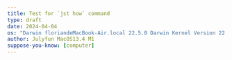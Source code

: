 ```yaml
---
title: Test for `jst how` command
type: draft
date: 2024-04-04
os: "Darwin floriandeMacBook-Air.local 22.5.0 Darwin Kernel Version 22.5.0: Mon Apr 24 20:53:44 PDT 2023; root:xnu-8796.121.2~5/RELEASE_ARM64_T8103 arm64"
author: Julyfun MacOS13.4 M1
suppose-you-know: [computer]
---
```


